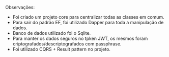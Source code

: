 Observações:

- Foi criado um projeto core para centralizar todas as classes em comum.
- Para sair do padrão EF, foi utilizado Dapper para toda a manipulação de dados.
- Banco de dados utilizado foi o Sqlite.
- Para manter os dados seguros no tpken JWT, os mesmos foram criptografados/descriptografados com passphrase.
- Foi utilizado CQRS + Result pattern no projeto.
